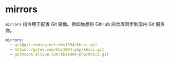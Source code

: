 # mirrors

`mirrors` 指令用于配置 Git 镜像。例如你想将 GitHub 的仓库同步到国内 Git 服务商。

```yaml
mirrors:
  - git@git.coding.net:khs1994/khsci.git
  - https://gitee.com/khs1994-php/khsci.git
  - git@code.aliyun.com:khs1994-php/khsci.git
```
